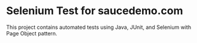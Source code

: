# Selenium Test for saucedemo.com

This project contains automated tests using Java, JUnit, and Selenium with Page Object pattern.

